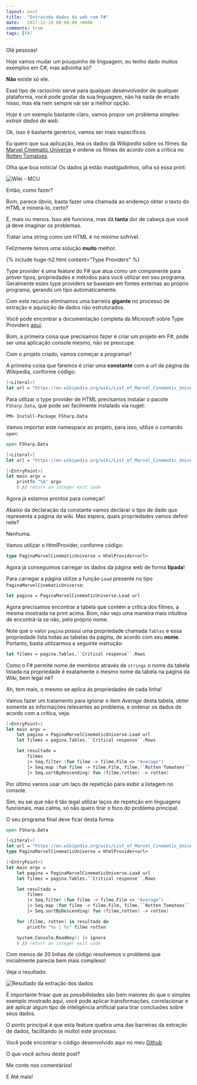 ```yaml
---
layout: post
title:  "Extraindo dados da web com F#"
date:   2017-12-19 00:00:00 +0000
comments: true
tags: [F#]
---
```


Olá pessoas!

Hoje vamos mudar um pouquinho de linguagem, eu tenho dado muitos exemplos em C#, mas adivinha só?

**Não** existe só ele.

Esse tipo de raciocínio serve para qualquer desenvolvedor de qualquer plataforma, você pode gostar da sua linguagem, não há nada de errado nisso, mas ela nem sempre vai ser a melhor opção.

Hoje é um exemplo bastante claro, vamos propor um problema simples: *extrair dados da web*.
<!--more-->
Ok, isso é bastante genérico, vamos ser mais específicos.

Eu quero que sua aplicação, leia os dados da *Wikipedia* sobre os filmes da [Marvel Cinematic Universe](https://en.wikipedia.org/wiki/List_of_Marvel_Cinematic_Universe_films) e ordene os filmes de acordo com a crítica no [Rotten Tomatoes](https://www.rottentomatoes.com/).

Olha que boa notícia! Os dados já estão mastigadinhos, olha só essa print:

![Wiki - MCU](https://i.imgur.com/WbBIfFK.jpg)

Então, como fazer?

Bom, parece óbvio, basta fazer uma chamada ao endereço obter o texto do HTML e minerá-lo, certo?

É, mais ou menos. Isso até funciona, mas dá **tanta** dor de cabeça que você já deve imaginar os problemas.

Tratar uma string como um HTML é no mínimo sofrível.

Felizmente temos uma solução **muito** melhor.

{% include huge-h2.html content="Type Providers" %}

Type provider é uma feature do F# que atua como um componente para prover tipos, propriedades e métodos para você utilizar em seu programa. Geralmente estes type providers se baseiam em fontes externas ao próprio programa, gerando um tipo automaticamente.

Com este recurso eliminamos uma barreira **gigante** no processo de extração e aquisição de dados não estruturados.

Você pode encontrar a documentação completa da Microsoft sobre Type Providers [aqui](https://docs.microsoft.com/en-us/dotnet/fsharp/tutorials/type-providers/).

Bom, a primeira coisa que precisamos fazer é criar um projeto em F#, pode ser uma aplicação console mesmo, não se preocupe.

Com o projeto criado, vamos começar a programar!

A primeira coisa que faremos é criar uma **constante** com a url da página da Wikipedia, conforme código:

```fsharp
[<Literal>]
let url = "https://en.wikipedia.org/wiki/List_of_Marvel_Cinematic_Universe_films"
```

Para utilizar o type provider de HTML precisamos instalar o pacote `FSharp.Data`, que pode ser facilmente instalado via nuget:

```
PM> Install-Package FSharp.Data
```

Vamos importar este namespace ao projeto, para isso, utilize o comando `open`:

```fsharp
open FSharp.Data

[<Literal>]
let url = "https://en.wikipedia.org/wiki/List_of_Marvel_Cinematic_Universe_films"

[<EntryPoint>]
let main argv = 
    printfn "%A" argv
    0 // return an integer exit code
```

Agora já estamos prontos para começar!

Abaixo da declaração da constante vamos declarar o tipo de dado que representa a página da wiki. Mas espera, quais propriedades vamos definir nele?

Nenhuma.

Vamos utilizar o HtmlProvider, conforme código:

```fsharp
type PaginaMarvelCinematicUniverse = HtmlProvider<url>
```
Agora já conseguimos carregar os dados da página web de forma **tipada**!

Para carregar a página utilize a função `Load` presente no tipo `PaginaMarvelCinematicUniverse`:

``` fsharp
let pagina = PaginaMarvelCinematicUniverse.Load url
```

Agora precisamos encontrar a tabela que contém a crítica dos filmes, a mesma mostrada na print acima. Bom, não vejo uma maneira mais intuitiva de encontrá-la se não, pelo próprio nome.

Note que o valor `pagina` possui uma propriedade chamada `Tables` e essa propriedade lista todas as tabelas da página, de acordo com seu **nome**. Portanto, basta utilizarmos a seguinte instrução:

```fsharp
let filmes = pagina.Tables.``Critical response``.Rows
```

Como o F# permite nome de membros através de `strings` o nome da tabela listada na propriedade é exatamente o mesmo nome da tabela na página da Wiki, bem legal né?

Ah, tem mais, o mesmo se aplica às propriedades de cada linha!

Vamos fazer um tratamento para ignorar o item *Average* desta tabela, obter somente as informações relevantes ao problema, e ordenar os dados de acordo com a crítica, veja:

```fsharp
[<EntryPoint>]
let main argv = 
    let pagina = PaginaMarvelCinematicUniverse.Load url
    let filmes = pagina.Tables.``Critical response``.Rows

    let resultado =
        filmes
        |> Seq.filter (fun filme -> filme.Film <> "Average")
        |> Seq.map (fun filme -> filme.Film, filme.``Rotten Tomatoes``)
        |> Seq.sortByDescending( fun (filme,rotten) -> rotten)
```

Por último vamos usar um laço de repetição para exibir a listagem no console.

Sim, eu sei que não é tão legal utilizar laços de repetição em linguagens funcionais, mas calma, só não quero tirar o foco do problema principal.

O seu programa final deve ficar desta forma:

```fsharp
open FSharp.Data

[<Literal>]
let url = "https://en.wikipedia.org/wiki/List_of_Marvel_Cinematic_Universe_films"
type PaginaMarvelCinematicUniverse = HtmlProvider<url>

[<EntryPoint>]
let main argv = 
    let pagina = PaginaMarvelCinematicUniverse.Load url
    let filmes = pagina.Tables.``Critical response``.Rows

    let resultado =
        filmes
        |> Seq.filter (fun filme -> filme.Film <> "Average")
        |> Seq.map (fun filme -> filme.Film, filme.``Rotten Tomatoes``)
        |> Seq.sortByDescending( fun (filme,rotten) -> rotten)

    for (filme, rotten) in resultado do
        printfn "%s | %s" filme rotten

    System.Console.ReadKey() |> ignore
    0 // return an integer exit code
```

Com menos de 20 linhas de código resolvemos o problema que inicialmente parecia bem mais complexo!

Veja o resultado:

![Resultado da extração dos dados](https://i.imgur.com/V9ztYWQ.jpg)

É importante frisar que as possibilidades são bem maiores do que o simples exemplo mostrado aqui, você pode aplicar transformações, correlacionar e até aplicar algum tipo de inteligência artificial para tirar conclusões sobre seus dados.

O ponto principal é que esta feature quebra uma das barreiras da extração de dados, facilitando (e muito) este processo.

Você pode encontrar o código desenvolvido aqui no meu [Github](https://github.com/gabrielschade/TypeProviderSample/blob/master/HtmlTypeProviderSample/HtmlTypeProviderSample/Program.fs)

O que você achou deste post?

Me conte nos comentários!

E Até mais!